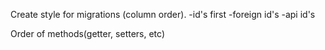 Create style for migrations (column order).
    -id's first
    -foreign id's
    -api id's

Order of methods(getter, setters, etc)
